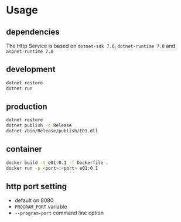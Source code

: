 # Usage

## dependencies

The Http Service is based on ```dotnet-sdk 7.0```, ```dotnet-runtime 7.0``` and ```aspnet-runtime 7.0```

## development

```bash
dotnet restore
dotnet run
```

## production

```bash
dotnet restore
dotnet publish -c Release
dotnet /bin/Release/publish/E01.dll
```

## container

```bash
docker build -t e01:0.1 -f Dockerfile .
docker run -p <port>:<port> e01:0.1
```

## http port setting

* default on 8080
* ```PROGRAM_PORT``` variable
* ```--program-port``` command line option
